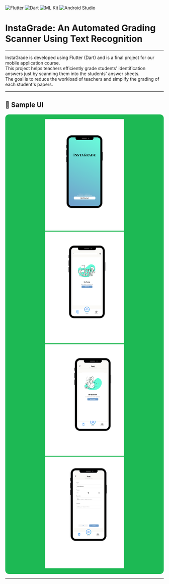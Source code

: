 ![Flutter](https://img.shields.io/badge/Flutter-02569B?style=for-the-badge&logo=flutter&logoColor=white)
![Dart](https://img.shields.io/badge/Dart-0175C2?style=for-the-badge&logo=dart&logoColor=white)
![ML Kit](https://img.shields.io/badge/ML%20Kit-FFCA28?style=for-the-badge)
![Android Studio](https://img.shields.io/badge/Android%20Studio-3DDC84?style=for-the-badge)

# InstaGrade: An Automated Grading Scanner Using Text Recognition

---

InstaGrade is developed using Flutter (Dart) and is a final project for our mobile application course.  
This project helps teachers efficiently grade students' identification answers just by scanning them into the students' answer sheets.  
The goal is to reduce the workload of teachers and simplify the grading of each student's papers.  

---

## 📸 Sample UI

<div align="center" style="background-color:#1DB954; padding:15px; border-radius:12px;">
  <img src="assets/images 23.07.43/1.png" width="250"/>
  <img src="assets/images 23.07.43/2.png" width="250"/>
  <img src="assets/images 23.07.43/3.png" width="250"/>
  <img src="assets/images 23.07.43/4.png" width="250"/>
</div>


---
